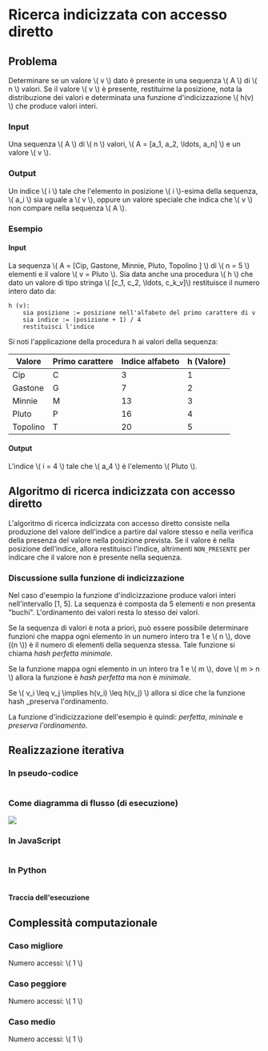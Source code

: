 # Ricerca indicizzata con accesso diretto

## Problema

Determinare se un valore \\( v \\) dato è presente in una sequenza \\( A \\) di \\( n \\) valori. Se il valore \\( v \\) è presente, restituirne
la posizione, nota la distribuzione dei valori e determinata una funzione d'indicizzazione \\( h(v) \\) che produce valori interi.

### Input

Una sequenza \\( A \\) di \\( n \\) valori, \\( A = \[a_1, a_2, \ldots, a_n\] \\) e un valore \\( v \\).

### Output

Un indice \\( i \\) tale che l'elemento in posizione \\( i \\)-esima
della sequenza, \\( a_i \\) sia uguale a \\( v \\), oppure un valore
speciale che indica che \\( v \\) non compare nella sequenza \\( A \\).

### Esempio

#### Input

La sequenza \\( A = [Cip, Gastone, Minnie, Pluto, Topolino ] \\) di \\( n = 5 \\) elementi e il valore \\( v = Pluto \\).
Sia data anche una procedura \\( h \\) che dato un valore di tipo stringa \\( [c_1, c_2, \\ldots, c_k_v]\\) restituisce il numero intero dato da:

    h (v):
        sia posizione := posizione nell'alfabeto del primo carattere di v
        sia indice := (posizione + 1) / 4
        restituisci l'indice

Si noti l'applicazione della procedura h ai valori della sequenza:

| Valore   | Primo carattere | Indice alfabeto | h (Valore) |
| -------- | --------------- | --------------- | ---------- |
| Cip      | C               | 3               | 1          |
| Gastone  | G               | 7               | 2          |
| Minnie   | M               | 13              | 3          |
| Pluto    | P               | 16              | 4          |
| Topolino | T               | 20              | 5          |

#### Output

L'indice \\( i = 4 \\) tale che \\( a_4 \\) è l'elemento \\( Pluto \\).

## Algoritmo di ricerca indicizzata con accesso diretto

L'algoritmo di ricerca indicizzata con accesso diretto consiste nella produzione del
valore dell'indice a partire dal valore stesso e nella verifica della presenza del
valore nella posizione prevista.
Se il valore è nella posizione dell'indice, allora restituisci l'indice, altrimenti
`NON_PRESENTE` per indicare che il valore non è presente nella sequenza.

### Discussione sulla funzione di indicizzazione

Nel caso d'esempio la funzione d'indicizzazione produce valori interi nell'intervallo [1, 5].
La sequenza è composta da 5 elementi e non presenta "buchi". L'ordinamento dei valori resta
lo stesso dei valori.

Se la sequenza di valori è nota a priori, può essere possibile determinare funzioni che
mappa ogni elemento in un numero intero tra 1 e \\( n \\), dove \((n \\)) è il numero di
elementi della sequenza stessa. Tale funzione si chiama _hash perfetta minimale_.

Se la funzione mappa ogni elemento in un intero tra 1 e \\( m \\), dove \\( m > n \\) allora
la funzione è _hash perfetta_ ma non è _minimale_.

Se \\( v_i \\leq v_j \\implies h(v_i) \\leq h(v_j) \\) allora si dice che la funzione hash
\_preserva l'ordinamento\.

La funzione d'indicizzazione dell'esempio è quindi: _perfetta_, _mininale_ e
_preserva l'ordinamento_.

## Realizzazione iterativa

### In pseudo-codice

<pre><code class="pseudo" algo="ricerca_indicizzata_esempio"></code></pre>

### Come diagramma di flusso (di esecuzione)

![](./codice/ricerca_indicizzata_esempio.fc.svg)

<!--![](https://code2flow.com/Hrzixh.svg)-->

### In JavaScript

<pre><code class="javascript" algo="ricerca_indicizzata_esempio"></code></pre>

### In Python

<pre><code class="python" algo="ricerca_indicizzata_esempio"></code></pre>

#### Traccia dell'esecuzione

<div class="pytutorVisualizer" data-tracefile="./tracce/ricerca_indicizzata_esempio_tracce.json" data-params="{'embeddedMode': true,'startingInstruction': 5}" id="ricerca_indicizzata_esempio_tracce"> </div>

## Complessità computazionale

### Caso migliore

Numero accessi: \\( 1 \\)

### Caso peggiore

Numero accessi: \\( 1 \\)

### Caso medio

Numero accessi: \\( 1 \\)
